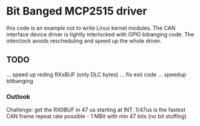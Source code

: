 # Bit Banged MCP2515 driver

this code is an example not to write Linux kernel modules. The CAN
interface device driver is tightly interlocked with GPIO bibanging
code. The interclock avoids rescheduling and speed up the whole
driver.

## TODO

... speed up reding RXxBUF (only DLC bytes)
... fix exit code
... speedup bitbanging

### Outlook

Challenge: get the RX0BUF in 47 us starting at INT.
1/47us is the fastest CAN frame repeat rate possible - 1 MBit with
min 47 bits (no bit stuffing)
